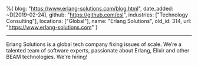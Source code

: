 %{
  blog: "https://www.erlang-solutions.com/blog.html",
  date_added: ~D[2019-02-24],
  github: "https://github.com/esl",
  industries: ["Technology Consulting"],
  locations: ["Global"],
  name: "Erlang Solutions",
  old_id: 314,
  url: "https://www.erlang-solutions.com"
}

---

Erlang Solutions is a global tech company fixing issues of scale. 
We’re a talented team of software experts, passionate about Erlang, Elixir and other BEAM technologies. We're hiring!
